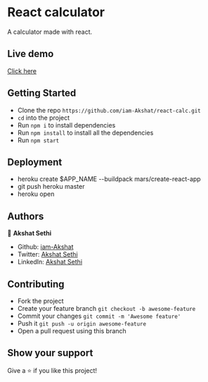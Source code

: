 # React calculator

 A calculator made with react.

## Live demo

[Click here](https://react-calc-me.herokuapp.com/)

## Getting Started

- Clone the repo `https://github.com/iam-Akshat/react-calc.git`
- `cd` into the project
- Run `npm i` to install dependencies
- Run `npm install` to install all the dependencies
- Run `npm start`


## Deployment

- heroku create $APP_NAME --buildpack mars/create-react-app
- git push heroku master
- heroku open

## Authors

👤 **Akshat Sethi**

- Github: [iam-Akshat](https://github.com/iam-Akshat)
- Twitter: [Akshat Sethi](https://twitter.com/akshatsethi)
- LinkedIn: [Akshat Sethi](https://linkedin.com/in/akshatsethi)

## Contributing

- Fork the project
- Create your feature branch `git checkout -b awesome-feature`
- Commit your changes `git commit -m 'Awesome feature'`
- Push it `git push -u origin awesome-feature`
- Open a pull request using this branch

## Show your support

Give a ⭐️ if you like this project!
